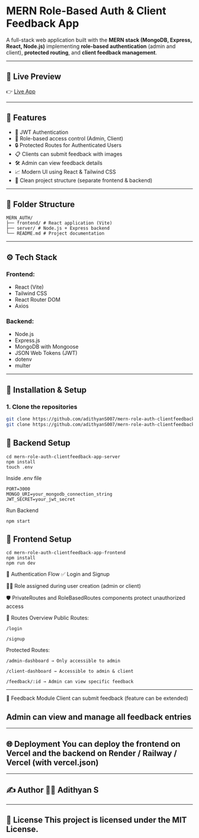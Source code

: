 # MERN Role-Based Auth & Client Feedback App

A full-stack web application built with the **MERN stack (MongoDB, Express, React, Node.js)** implementing **role-based authentication** (admin and client), **protected routing**, and **client feedback management**.

---

## 🔗 Live Preview

👉 [Live App](https://mern-role-auth-clientfeedback-app-frontend.vercel.app)

---

## 🚀 Features

- 🔐 JWT Authentication
- 👥 Role-based access control (Admin, Client)
- 🔒 Protected Routes for Authenticated Users
- 📋 Clients can submit feedback with images
- 🛠 Admin can view feedback details
- 📈 Modern UI using React & Tailwind CSS
- 🧩 Clean project structure (separate frontend & backend)

---

## 📁 Folder Structure

```
MERN_AUTH/
├── frontend/ # React application (Vite)
├── server/ # Node.js + Express backend
└── README.md # Project documentation
```


---

## ⚙️ Tech Stack

### Frontend:
- React (Vite)
- Tailwind CSS
- React Router DOM
- Axios

### Backend:
- Node.js
- Express.js
- MongoDB with Mongoose
- JSON Web Tokens (JWT)
- dotenv
- multer

---

## 🔧 Installation & Setup

### 1. Clone the repositories
```bash
git clone https://github.com/adithyanS007/mern-role-auth-clientfeedback-app-frontend.git
git clone https://github.com/adithyanS007/mern-role-auth-clientfeedback-app-server.git
```

## 🔧 Backend Setup
```
cd mern-role-auth-clientfeedback-app-server
npm install
touch .env
```
Inside .env file
```
PORT=3000
MONGO_URI=your_mongodb_connection_string
JWT_SECRET=your_jwt_secret
```
Run Backend
```
npm start
```

## 🔧 Frontend Setup
```
cd mern-role-auth-clientfeedback-app-frontend
npm install
npm run dev
```

🔐 Authentication Flow
✅ Login and Signup

🧑‍💼 Role assigned during user creation (admin or client)

🛡 PrivateRoutes and RoleBasedRoutes components protect unauthorized access

🧪 Routes Overview
Public Routes:
```
/login

/signup
```

Protected Routes:
```
/admin-dashboard → Only accessible to admin

/client-dashboard → Accessible to admin & client

/feedback/:id → Admin can view specific feedback
```
----
📝 Feedback Module
Client can submit feedback (feature can be extended)

Admin can view and manage all feedback entries
----

----
🌐 Deployment
You can deploy the frontend on Vercel and the backend on Render / Railway / Vercel (with vercel.json)
----

----
✍️ Author
👨‍💻 Adithyan S
----

----
📜 License
This project is licensed under the MIT License.
----
